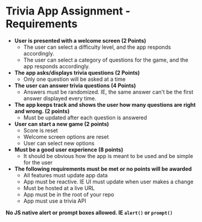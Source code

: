 # Trivia App Assignment - Requirements

* **User is presented with a welcome screen (2 Points)**
  * The user can select a difficulty level, and the app responds accordingly.
  * The user can select a category of questions for the game, and the app responds accordingly.
* **The app asks/displays trivia questions (2 Points)**
  * Only one question will be asked at a time
* **The user can answer trivia questions (4 Points)**
  * Answers must be randomized. IE, the same answer can't be the first answer displayed every time.
* **The app keeps track and shows the user how many questions are right and wrong. (2 points)**
  * Must be updated after each question is answered
* **User can start a new game (2 points)**
  * Score is reset
  * Welcome screen options are reset
  * User can select new options
* **Must be a good user experience (8 points)**
  * It should be obvious how the app is meant to be used and be simple for the user
* **The following requirements must be met or no points will be awarded**
  * All features must update app data
  * App must be reactive. IE UI must update when user makes a change
  * Must be hosted at a live URL
  * App must be in the root of your repo
  * App must use a trivia API

**No JS native alert or prompt boxes allowed. IE `alert()` or `prompt()`**

